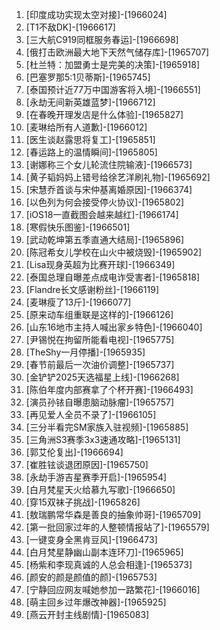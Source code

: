 
1. [印度成功实现太空对接]-[1966024]
1. [T1不敌DK]-[1966617]
1. [三大航C919同框服务春运]-[1966698]
1. [俄打击欧洲最大地下天然气储存库]-[1965707]
1. [杜兰特：加盟勇士是完美的决策]-[1965918]
1. [巴塞罗那5:1贝蒂斯]-[1965745]
1. [泰国预计近77万中国游客将入境]-[1966551]
1. [永劫无间新英雄蓝梦]-[1966712]
1. [在春晚开理发店是什么体验]-[1965827]
1. [麦琳给所有人道歉]-[1966012]
1. [医生谈赵露思将复工]-[1965851]
1. [春运路上的温情瞬间]-[1965805]
1. [谢娜称三个女儿轮流住院输液]-[1966573]
1. [黄子韬妈妈上错号给徐艺洋刷礼物]-[1965692]
1. [宋慧乔首谈与宋仲基离婚原因]-[1966374]
1. [以色列为何会接受停火协议]-[1965802]
1. [iOS18一直截图会越来越红]-[1966174]
1. [寒假快乐图鉴]-[1966501]
1. [武动乾坤第五季直通大结局]-[1965896]
1. [陈冠希女儿学校在山火中被烧毁]-[1965902]
1. [Lisa现身英超为比赛开球]-[1966349]
1. [泰国总理自曝差点成电诈受害者]-[1965818]
1. [Flandre长文感谢粉丝]-[1966119]
1. [麦琳瘦了13斤]-[1966077]
1. [原来动车组重联是这样的]-[1966126]
1. [山东16地市主持人喊出家乡特色]-[1966040]
1. [尹锡悦在拘留所能看电视]-[1965775]
1. [TheShy一月停播]-[1965935]
1. [春节前最后一次油价调整]-[1965737]
1. [金铲铲2025天选福星上线]-[1966268]
1. [陈伯年度内部赛拿了个杯开赛]-[1966493]
1. [演员孙铱自曝患脑动脉瘤]-[1965757]
1. [再见爱人全员不录了]-[1966105]
1. [三分半看完SM家族入驻视频]-[1965885]
1. [三角洲S3赛季3x3速通攻略]-[1965131]
1. [郭艾伦复出]-[1966694]
1. [崔胜铉谈退团原因]-[1965750]
1. [永劫手游吉星赛季开启]-[1965954]
1. [白月梵星天火给慕九写歌]-[1966650]
1. [穿15双袜子挑战]-[1965826]
1. [敖瑞鹏常华森是善良的抽象帅哥]-[1965709]
1. [第一批回家过年的人整顿情报站了]-[1965579]
1. [一键变身全黑肯豆风]-[1966473]
1. [白月梵星静幽山副本连环刀]-[1965965]
1. [杨紫和李现真诚的人总会相逢]-[1965373]
1. [颜安的颜是颜值的颜]-[1965753]
1. [宁静回应网友喊她参加一路繁花]-[1966016]
1. [萌主回乡过年爆改神器]-[1965925]
1. [燕云开封主线剧情]-[1965083]